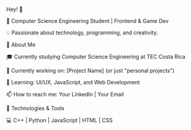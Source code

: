 Hey! 👋

🚀 Computer Science Engineering Student | Frontend & Game Dev

💡 Passionate about technology, programming, and creativity.


🔹 About Me

🎓 Currently studying Computer Science Engineering at TEC Costa Rica

🔭 Currently working on: [Project Name] (or just "personal projects")

🌱 Learning: UI/UX, JavaScript, and Web Development

📫 How to reach me: Your LinkedIn | Your Email


🔹 Technologies & Tools

💻 C++ | Python | JavaScript | HTML | CSS


<!--
**jdavidespinoza05/jdavidespinoza05** is a ✨ _special_ ✨ repository because its `README.md` (this file) appears on your GitHub profile.

Here are some ideas to get you started:

- 🔭 I’m currently working on ...
- 🌱 I’m currently learning ...
- 👯 I’m looking to collaborate on ...
- 🤔 I’m looking for help with ...
- 💬 Ask me about ...
- 📫 How to reach me: ...
- 😄 Pronouns: ...
- ⚡ Fun fact: ...
-->
